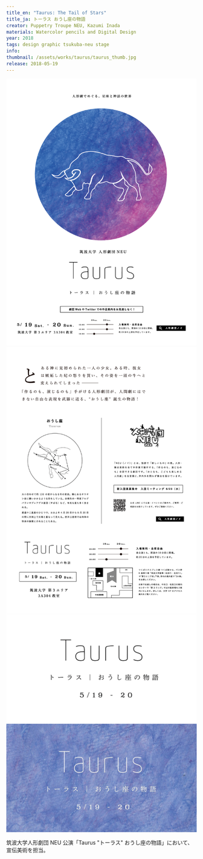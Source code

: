 ```yaml
---
title_en: "Taurus: The Tail of Stars"
title_ja: トーラス おうし座の物語
creator: Puppetry Troupe NEU, Kazumi Inada
materials: Watercolor pencils and Digital Design
year: 2018
tags: design graphic tsukuba-neu stage
info:
thumbnail: /assets/works/taurus/taurus_thumb.jpg
release: 2018-05-19
---
```


![](/assets/works/taurus/taurus_poster.png)
![](/assets/works/taurus/taurus_flyer_b.png)
![](/assets/works/taurus/taurus_black.png)
![](/assets/works/taurus/taurus_white+bg.jpg)

筑波大学人形劇団 NEU 公演「Taurus "トーラス" おうし座の物語」において、宣伝美術を担当。
